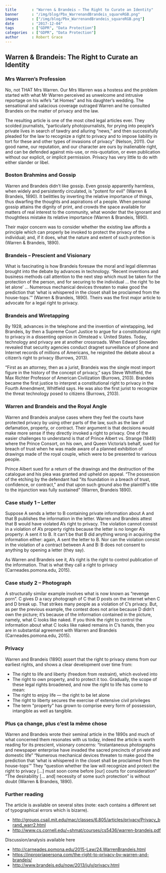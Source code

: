 ```yaml
---
title       : "Warren & Brandeis – The Right to Curate an Identity"
banner      : "/img/blog/Pbx_WarrenandBrandeis_squareRGB.png"
images      : ["/img/blog/Pbx_WarrenandBrandeis_squareRGB.png"]
date        : "2017-12-04"
tags        : ["GDPR", "Data Protection"]
categories  : ["GDPR", "Data Protection"]
author      : Robert Grace
---
```


## Warren & Brandeis: The Right to Curate an Identity

### Mrs Warren’s Profession

No, not THAT Mrs Warren.
Our Mrs Warren was a hostess and the problem started with what Mr Warren perceived as unwelcome and intrusive reportage on his wife’s “at Homes” and his daughter’s wedding. The sensational and salacious coverage outraged Warren and he consulted Brandeis on the matter of privacy and the law.

The resulting article is one of the most cited legal articles ever. They scolded journalists, “particularly photojournalists, for prying into people’s private lives in search of tawdry and alluring “news,” and then successfully pleaded for the law to recognize a right to privacy and to impose liability in tort for these and other types of invasions of privacy” (Nelson, 2011). Our good name, our reputation, and our character are ours by inalienable right, and can be defended against mis-use, or mis-quotation, or even publication without our explicit, or implicit permission. Privacy has very little to do with either slander or libel.

### Boston Brahmins and Gossip
Warren and Brandeis didn’t like gossip. Even gossip apparently harmless, when widely and persistently circulated, is "potent for evil" (Warren & Brandeis, 1890). It belittles by inverting the relative importance of things, thus dwarfing the thoughts and aspirations of a people. When personal gossip attains the dignity of print, and crowds the space available for matters of real interest to the community, what wonder that the ignorant and thoughtless mistake its relative importance (Warren & Brandeis, 1890).

Their major concern was to consider whether the existing law affords a principle which can properly be invoked to protect the privacy of the individual; and, if it does, what the nature and extent of such protection is (Warren & Brandeis, 1890).

### Brandeis – Prescient and Visionary
What is fascinating is how Brandeis foresaw the moral and legal dilemmas brought into the debate by advances in technology. “Recent inventions and business methods call attention to the next step which must be taken for the protection of the person, and for securing to the individual … the right ‘to be let alone’ … Numerous mechanical devices threaten to make good the prediction that ‘what is whispered in the closet shall be proclaimed from the house-tops.’” (Warren & Brandeis, 1890). Theirs was the first major article to advocate for a legal right to privacy.

### Brandeis and Wiretapping
By 1928, advances in the telephone and the invention of wiretapping, led Brandeis, by then a Supreme Court Justice to argue for a constitutional right to privacy in a dissenting opinion in Olmstead v. United States. Today, technology and privacy are at another crossroads. When Edward Snowden revealed that security agencies conduct dragnet surveillance of phone and Internet records of millions of Americans, he reignited the debate about a citizen’s right to privacy (Burrows, 2013).

“First as an attorney, then as a jurist, Brandeis was the single most import figure in the history of the concept of privacy,” says Steve Whitfield, the Max Richter Professor of American Civilization (Burrows, 2103). Brandeis became the first justice to interpret a constitutional right to privacy in the Fourth Amendment, Whitfield says. He was also the first jurist to recognize the threat technology posed to citizens (Burrows, 2103).

### Warren and Brandeis and the Royal Angle
Warren and Brandeis analyse cases where they feel the courts have protected privacy by using other parts of the law, such as the law of defamation, property, or contract. Their argument is that decisions would make more sense if they directly invoked a right to privacy. One of the easier challenges to understand is that of Prince Albert vs. Strange (1849) where the Prince Consort, on his own, and Queen Victoria’s behalf, sued for breach of trust when he was made aware of a planned exhibition of drawings made of the royal couple, which were to be presented to various people.

Prince Albert sued for a return of the drawings and the destruction of the catalogue and his plea was granted and upheld on appeal. “The possession of the etching by the defendant had "its foundation in a breach of trust, confidence, or contract," and that upon such ground also the plaintiff's title to the injunction was fully sustained” (Warren, Brandeis 1890).

### Case study 1 – Letter

Suppose A sends a letter to B containing private information about A and that B publishes the information in the letter. Warren and Brandeis attest that B would have violated A’s right to privacy. The violation cannot consist in a violation of A’s property rights because the letter is no longer A’s property: A sent it to B. It can’t be that B did anything wrong in acquiring the information either: again, A sent the letter to B. Nor can the violation consist in the violation of a contract between A and B: B does not consent to anything by opening a letter (they say).

As Warren and Brandeis see it, A’s right is the right to control publication of the information. That is what they call a right to privacy (Carneades.pomona.edu, 2015).

### Case study 2 – Photograph

A structurally similar example involves what is now known as “revenge porn”. C gives D a racy photograph of C that D posts on the internet when C and D break up. That strikes many people as a violation of C’s privacy. But, as per the previous example, the contest does not arise because D didn’t own the picture; it’s because of the information contained in the picture, namely, what C looks like naked. If you think the right to control the information about what C looks like naked remains in C’s hands, then you are in substantial agreement with Warren and Brandeis (Carneades.pomona.edu, 2015).

### Privacy

Warren and Brandeis (1890) assert that the right to privacy stems from our earliest rights, and shows a clear development over time from:
-	The right to life and liberty (freedom from restraint), which evolved into
-	The right to own property, and to protect it too.
Gradually, the scope of these legal rights broadened, and now the right to life has come to mean:
-	The right to enjoy life — the right to be let alone
-	The right to liberty secures the exercise of extensive civil privileges
-	The term "property" has grown to comprise every form of possession, intangible as well as tangible.

### Plus ça change, plus c’est la même chose

Warren and Brandeis wrote their seminal article in the 1890s and much of what concerned them resonates with us today, indeed the article is worth reading for its prescient, visionary concerns:
“Instantaneous photographs and newspaper enterprise have invaded the sacred precincts of private and domestic life”
“Numerous mechanical devices threaten to make good the prediction that ‘what is whispered in the closet shall be proclaimed from the house-tops’”
They “question whether the law will recognize and protect the right to privacy […] must soon come before [our] courts for consideration”
“The desirability [… and] necessity of some such protection” is without doubt (Warren & Brandeis, 1890).

### Further reading

The article is available on several sites (note: each contains a different set of typographical errors which is bizarre).
- http://groups.csail.mit.edu/mac/classes/6.805/articles/privacy/Privacy_brand_warr2.html
- http://www.cs.cornell.edu/~shmat/courses/cs5436/warren-brandeis.pdf

Discussion/analysis available here
-	http://carneades.pomona.edu/2015-Law/24.WarrenBrandeis.html
-	https://inpropriapersona.com/the-right-to-privacy-by-warren-and-brandeis/
-	http://www.brandeis.edu/now/2013/july/privacy.html
